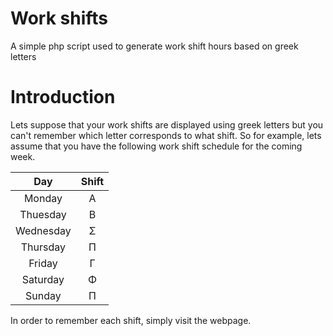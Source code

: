 # Work shifts
A simple php script used to generate work shift hours based on greek letters  

# Introduction  
Lets suppose that your work shifts are displayed using greek letters but you can't remember which letter corresponds to what shift. So for example, lets assume that you have the following work shift schedule for the coming week.  

| Day | Shift |
| :---: | :-----: |
| Monday | A |
| Thuesday | Β |
| Wednesday | Σ |
| Thursday | Π |
| Friday | Γ |
| Saturday | Φ |
| Sunday | Π |  

In order to remember each shift, simply visit the webpage.

